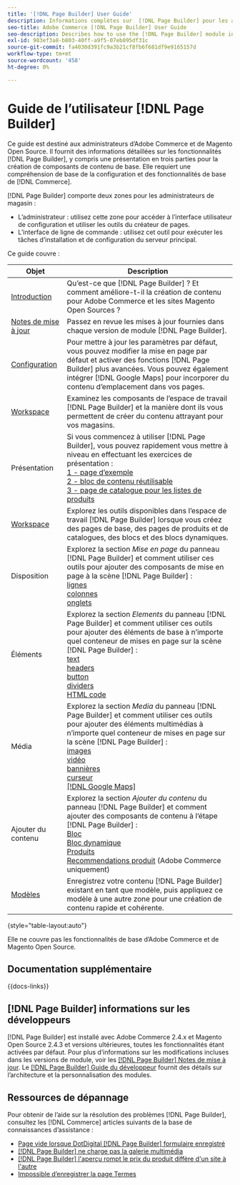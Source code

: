 ```yaml
---
title: '[!DNL Page Builder] User Guide'
description: Informations complètes sur  [!DNL Page Builder] pour les administrateurs Adobe Commerce et Magento Open Source.
seo-title: Adobe Commerce [!DNL Page Builder] User Guide
seo-description: Describes how to use the [!DNL Page Builder] module in Adobe Commerce or Magento Open Source.
exl-id: 983ef3a8-b803-40ff-a9f5-07eb895df31c
source-git-commit: fa4030d391fc9a3b21cf8fb6f681df9e9165157d
workflow-type: tm+mt
source-wordcount: '458'
ht-degree: 0%

---
```


# Guide de l’utilisateur [!DNL Page Builder]

Ce guide est destiné aux administrateurs d’Adobe Commerce et de Magento Open Source. Il fournit des informations détaillées sur les fonctionnalités [!DNL Page Builder], y compris une présentation en trois parties pour la création de composants de contenu de base. Elle requiert une compréhension de base de la configuration et des fonctionnalités de base de [!DNL Commerce].

[!DNL Page Builder] comporte deux zones pour les administrateurs de magasin :

- L’administrateur : utilisez cette zone pour accéder à l’interface utilisateur de configuration et utiliser les outils du créateur de pages.
- L’interface de ligne de commande : utilisez cet outil pour exécuter les tâches d’installation et de configuration du serveur principal.

Ce guide couvre :

| Objet | Description |
| ------- | ----------- |
| [Introduction](introduction.md) | Qu’est-ce que [!DNL Page Builder] ? Et comment améliore-t-il la création de contenu pour Adobe Commerce et les sites Magento Open Sources ? |
| [Notes de mise à jour](release-notes.md) | Passez en revue les mises à jour fournies dans chaque version de module [!DNL Page Builder]. |
| [Configuration](setup.md) | Pour mettre à jour les paramètres par défaut, vous pouvez modifier la mise en page par défaut et activer des fonctions [!DNL Page Builder] plus avancées. Vous pouvez également intégrer [!DNL Google Maps] pour incorporer du contenu d’emplacement dans vos pages. |
| [Workspace](workspace.md) | Examinez les composants de l’espace de travail [!DNL Page Builder] et la manière dont ils vous permettent de créer du contenu attrayant pour vos magasins. |
| Présentation | Si vous commencez à utiliser [!DNL Page Builder], vous pouvez rapidement vous mettre à niveau en effectuant les exercices de présentation :<br>[1 - page d’exemple](1-simple-page.md)<br>[2 - bloc de contenu réutilisable](2-blocks.md)<br>[3 - page de catalogue pour les listes de produits](3-catalog-content.md) |
| [Workspace](workspace.md) | Explorez les outils disponibles dans l’espace de travail [!DNL Page Builder] lorsque vous créez des pages de base, des pages de produits et de catalogues, des blocs et des blocs dynamiques. |
| Disposition | Explorez la section _Mise en page_ du panneau [!DNL Page Builder] et comment utiliser ces outils pour ajouter des composants de mise en page à la scène [!DNL Page Builder] : <br>[lignes](row.md)<br>[colonnes](column.md)<br>[onglets](tabs.md) |
| Éléments | Explorez la section _Elements_ du panneau [!DNL Page Builder] et comment utiliser ces outils pour ajouter des éléments de base à n’importe quel conteneur de mises en page sur la scène [!DNL Page Builder] : <br>[text](text.md)<br>[headers](heading.md)<br>[button](buttons.md)<br>[dividers](divider.md)<br>[HTML code](html-code.md) |
| Média | Explorez la section _Media_ du panneau [!DNL Page Builder] et comment utiliser ces outils pour ajouter des éléments multimédias à n’importe quel conteneur de mises en page sur la scène [!DNL Page Builder] : <br>[images](image.md)<br>[vidéo](video.md)<br>[bannières](banner.md)<br>[curseur](slider.md)<br>[[!DNL Google Maps]](map.md) |
| Ajouter du contenu | Explorez la section _Ajouter du contenu_ du panneau [!DNL Page Builder] et comment ajouter des composants de contenu à l’étape [!DNL Page Builder] : <br>[Bloc](block.md)<br>[Bloc dynamique](dynamic-block.md)<br>[Produits](products.md)<br>[Recommendations produit](recommendations.md) (Adobe Commerce uniquement) |
| [Modèles](templates.md) | Enregistrez votre contenu [!DNL Page Builder] existant en tant que modèle, puis appliquez ce modèle à une autre zone pour une création de contenu rapide et cohérente. |

{style="table-layout:auto"}

Elle ne couvre pas les fonctionnalités de base d’Adobe Commerce et de Magento Open Source.

## Documentation supplémentaire

{{docs-links}}

## [!DNL Page Builder] informations sur les développeurs

[!DNL Page Builder] est installé avec Adobe Commerce 2.4.x et Magento Open Source 2.4.3 et versions ultérieures, toutes les fonctionnalités étant activées par défaut. Pour plus d’informations sur les modifications incluses dans les versions de module, voir les [[!DNL Page Builder] Notes de mise à jour](release-notes.md). Le [[!DNL Page Builder] Guide du développeur](https://developer.adobe.com/commerce/frontend-core/page-builder/) fournit des détails sur l’architecture et la personnalisation des modules.

## Ressources de dépannage

Pour obtenir de l’aide sur la résolution des problèmes [!DNL Page Builder], consultez les [!DNL Commerce] articles suivants de la base de connaissances d’assistance :

- [Page vide lorsque DotDigital [!DNL Page Builder] formulaire enregistré](https://experienceleague.adobe.com/docs/commerce-knowledge-base/kb/troubleshooting/miscellaneous/magento-2.4.1-empty-page-when-dotdigital-page-builder-form-saved.html)
- [[!DNL Page Builder] ne charge pas la galerie multimédia](https://experienceleague.adobe.com/docs/commerce-knowledge-base/kb/support-tools/patches/v1-0-12/mdva-32133-magento-patch-page-builder-doesn-t-load-media-gallery.html)
- [[!DNL Page Builder] l&#39;aperçu rompt le prix du produit diffère d&#39;un site à l&#39;autre](https://experienceleague.adobe.com/docs/commerce-knowledge-base/kb/support-tools/patches/v1-0-16/mdva-33453-page-builder-preview-breaks-product-price-differs-across-sites.html)
- [Impossible d’enregistrer la page Termes](https://experienceleague.adobe.com/docs/commerce-knowledge-base/kb/support-tools/patches/v1-0-19/mdva-33614-magento-patch-can-t-save-terms-page.html)
